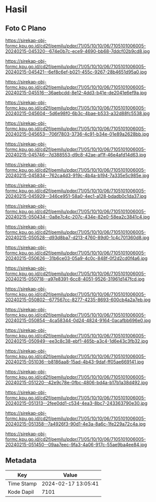 # Hasil

## Foto C Plano

https://sirekap-obj-formc.kpu.go.id/cd2f/pemilu/pdpr/71/05/10/10/06/7105101006005-20240215-045320--674e0b7c-ece9-4690-bb68-7ddcf02b9cd8.jpg

https://sirekap-obj-formc.kpu.go.id/cd2f/pemilu/pdpr/71/05/10/10/06/7105101006005-20240215-045421--6ef8c6ef-b021-455c-9267-28b4651d95a0.jpg

https://sirekap-obj-formc.kpu.go.id/cd2f/pemilu/pdpr/71/05/10/10/06/7105101006005-20240215-045516--36aebcdd-8e12-4dd3-b41e-de2041e6ef9a.jpg

https://sirekap-obj-formc.kpu.go.id/cd2f/pemilu/pdpr/71/05/10/10/06/7105101006005-20240215-045604--5d6e98f0-6b3c-4bae-b533-a32d88fc5538.jpg

https://sirekap-obj-formc.kpu.go.id/cd2f/pemilu/pdpr/71/05/10/10/06/7105101006005-20240215-045653--706f7803-3736-4c91-b34e-01e89a2628bb.jpg

https://sirekap-obj-formc.kpu.go.id/cd2f/pemilu/pdpr/71/05/10/10/06/7105101006005-20240215-045746--7d388553-d9c8-42ae-af1f-46e4afd14d63.jpg

https://sirekap-obj-formc.kpu.go.id/cd2f/pemilu/pdpr/71/05/10/10/06/7105101006005-20240215-045834--762ca4d3-919c-4b4a-b194-7a335e5c985e.jpg

https://sirekap-obj-formc.kpu.go.id/cd2f/pemilu/pdpr/71/05/10/10/06/7105101006005-20240215-045929--346ce951-58a0-4ec1-a128-bdadb0c1da37.jpg

https://sirekap-obj-formc.kpu.go.id/cd2f/pemilu/pdpr/71/05/10/10/06/7105101006005-20240215-050434--0a8e7c4c-207c-434e-82e0-58ea2c3841c4.jpg

https://sirekap-obj-formc.kpu.go.id/cd2f/pemilu/pdpr/71/05/10/10/06/7105101006005-20240215-050528--d93d8ba7-d213-4760-89d0-1c4c701360d8.jpg

https://sirekap-obj-formc.kpu.go.id/cd2f/pemilu/pdpr/71/05/10/10/06/7105101006005-20240215-050626--31b6ce03-05a9-4c0c-848f-0f2d2cd0f4a6.jpg

https://sirekap-obj-formc.kpu.go.id/cd2f/pemilu/pdpr/71/05/10/10/06/7105101006005-20240215-050718--a97e8391-6cc8-4051-9526-31961d147fcd.jpg

https://sirekap-obj-formc.kpu.go.id/cd2f/pemilu/pdpr/71/05/10/10/06/7105101006005-20240215-050802--677567cc-8277-4235-8693-600cb4a2a7eb.jpg

https://sirekap-obj-formc.kpu.go.id/cd2f/pemilu/pdpr/71/05/10/10/06/7105101006005-20240215-050854--4ca58344-0d24-4824-9164-0acafbb696e0.jpg

https://sirekap-obj-formc.kpu.go.id/cd2f/pemilu/pdpr/71/05/10/10/06/7105101006005-20240215-050949--ee3c8c38-ebf1-465b-a3c4-1d6e43c3fb32.jpg

https://sirekap-obj-formc.kpu.go.id/cd2f/pemilu/pdpr/71/05/10/10/06/7105101006005-20240215-051036--b8186aa8-15ad-4b43-9daf-ff05ae669141.jpg

https://sirekap-obj-formc.kpu.go.id/cd2f/pemilu/pdpr/71/05/10/10/06/7105101006005-20240215-051220--42e9c78e-0fbc-4806-bd4a-b17b1a38d492.jpg

https://sirekap-obj-formc.kpu.go.id/cd2f/pemilu/pdpr/71/05/10/10/06/7105101006005-20240215-051313--2fee0dd1-c534-4ea3-8bc7-243363790e30.jpg

https://sirekap-obj-formc.kpu.go.id/cd2f/pemilu/pdpr/71/05/10/10/06/7105101006005-20240215-051358--7a4926f3-90d1-4e3a-8a6c-1fe229a72c4a.jpg

https://sirekap-obj-formc.kpu.go.id/cd2f/pemilu/pdpr/71/05/10/10/06/7105101006005-20240215-051450--09aa7eec-9fa3-4a06-917c-55ae9ba4ee84.jpg


## Metadata

| Key        | Value               |
| ---------- | ------------------- |
| Time Stamp | 2024-02-17 13:05:41 |
| Kode Dapil | 7101                |



